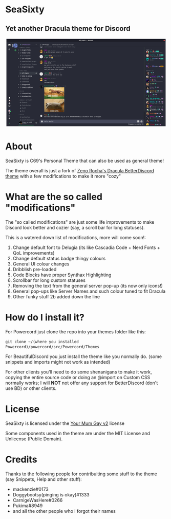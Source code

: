 # SeaSixty
## Yet another Dracula theme for Discord

![This is SeaSixty](/ast/Frontpage-v1.1.png)

# About
SeaSixty is C69's Personal Theme that can also be used as general theme!

The theme overall is just a fork of [Zeno Rocha's Dracula BetterDiscord theme](https://github.com/dracula/betterdiscord) with a few modifications to make it more "cozy"

# What are the so called "modifications"
The "so called modifications" are just some life improvements to make Discord look better and cozier (say, a scroll bar for long statuses).

This is a watered down list of modifications, more will come soon!:

1. Change default font to Delugia (its like Cascadia Code + Nerd Fonts + QoL improvements)
2. Change default status badge thingy colours
3. General UI colour changes
4. Dribblish pre-loaded
5. Code Blocks have proper Synthax Highlighting
6. Scrollbar for long custom statuses
7. Removing the text from the general server pop-up (its now only icons!)
8. General pop-ups like Server Names and such colour tuned to fit Dracula
9. Other funky stuff 2b added down the line

# How do I install it?

For Powercord just clone the repo into your themes folder like this:

```
git clone ~/(where you installed Powercord)/powercord/src/Powercord/Themes
```

For BeautifulDiscord you just install the theme like you normally do. (some snippets and imports might not work as intended)

For other clients you'll need to do some shenanigans to make it work, copying the entire source code or doing an @import on Custom CSS normally works; I will **NOT** not offer any support for BetterDiscord (don't use BD) or other clients.

# License
SeaSixty is licensed under the [Your Mum Gay v2](github.com/citizensixtynine/YMG-v2) license

Some components used in the theme are under the MIT License and Unlicense (Public Domain).

# Credits
Thanks to the following people for contribuiting some stuff to the theme (say Snippets, Help and other stuff):
- mackenzie#0173
- Doggybootsy(pinging is okay)#1333
- CarnigeWasHere#0266
- Pukima#8949
- and all the other people who i forgot their names

